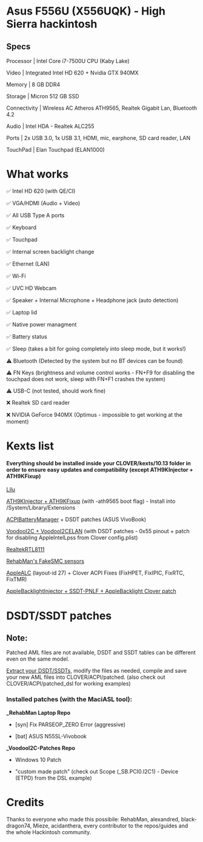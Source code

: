 
# Asus F556U (X556UQK) - High Sierra hackintosh



## Specs

Processor | Intel Core i7-7500U CPU (Kaby Lake)

Video | Integrated Intel HD 620 + Nvidia GTX 940MX

Memory | 8 GB DDR4

Storage | Micron 512 GB SSD

Connectivity | Wireless AC Atheros ATH9565, Realtek Gigabit Lan, Bluetooth 4.2

Audio | Intel HDA - Realtek ALC255

Ports | 2x USB 3.0, 1x USB 3.1, HDMI, mic, earphone, SD card reader, LAN

TouchPad | Elan Touchpad (ELAN1000)
  

# What works

✅ Intel HD 620 (with QE/CI)

  

✅ VGA/HDMI (Audio + Video)

  

✅ All USB Type A ports

  

✅ Keyboard

  

✅ Touchpad

  

✅ Internal screen backlight change

  

✅ Ethernet (LAN)

  

✅ Wi-Fi

  

✅ UVC HD Webcam

  

✅ Speaker + Internal Microphone + Headphone jack (auto detection)

  

✅ Laptop lid

  

✅ Native power managment

  

✅ Battery status



✅ ️Sleep (takes a bit for going completely into sleep mode, but it works!)



⚠️ Bluetooth (Detected by the system but no BT devices can be found)



⚠️ FN Keys (brightness and volume control works - FN+F9 for disabling the touchpad does not work, sleep with FN+F1 crashes the system)

  

⚠️ USB-C (not tested, should work fine)

  

❌ Realtek SD card reader

  

❌ NVIDIA GeForce 940MX (Optimus - impossible to get working at the moment)

  

# Kexts list

  

#### Everything should be installed inside your CLOVER/kexts/10.13 folder in order to ensure easy updates and compatibility (except ATH9KInjector + ATH9KFixup)

  

[Lilu](https://github.com/acidanthera/Lilu)

  

[ATH9KInjector + ATH9KFixup](https://github.com/black-dragon74/ATH9KFixup) (with -ath9565 boot flag) - Install into /System/Library/Extensions

  

[ACPIBatteryManager](https://bitbucket.org/RehabMan/os-x-acpi-battery-driver/downloads/) + DSDT patches (ASUS VivoBook)

  

[VoodooI2C + VoodooI2CELAN](https://github.com/alexandred/VoodooI2C) (with DSDT patches - 0x55 pinout + patch for disabling AppleIntelLpss from Clover config.plist)

  

[RealtekRTL8111](https://github.com/Mieze/RTL8111_driver_for_OS_X)

  

[RehabMan's FakeSMC sensors](https://bitbucket.org/RehabMan/os-x-fakesmc-kozlek/downloads/)

  

[AppleALC](https://github.com/acidanthera/AppleALC) (layout-id 27) + Clover ACPI Fixes (FixHPET, FixIPIC, FixRTC, FixTMR)

  

[AppleBacklightInjector + SSDT-PNLF + AppleBacklight Clover patch](https://www.tonymacx86.com/threads/guide-laptop-backlight-control-using-applebacklightinjector-kext.218222/)

# DSDT/SSDT patches
## Note: 
Patched AML files are not available, DSDT and SSDT tables can be different even on the same model.

 [Extract your DSDT/SSDTs](https://www.tonymacx86.com/threads/guide-patching-laptop-dsdt-ssdts.152573/), modify the files as needed, compile and save your new AML files into CLOVER/ACPI/patched.
 (also check out CLOVER/ACPI/patched_dsl for working examples)  

### Installed patches (with the MaciASL tool):
**_RehabMan Laptop Repo**

- [syn] Fix PARSEOP_ZERO Error (aggressive)

- [bat] ASUS N55SL-Vivobook

  

**_VoodooI2C-Patches Repo**

- Windows 10 Patch

  

- "custom made patch" (check out Scope (_SB.PCI0.I2C1) - Device (ETPD) from the DSL example)

  

# Credits

Thanks to everyone who made this possibile: RehabMan, alexandred, black-dragon74, Mieze, acidanthera, every contributor to the repos/guides and the whole Hackintosh community.
